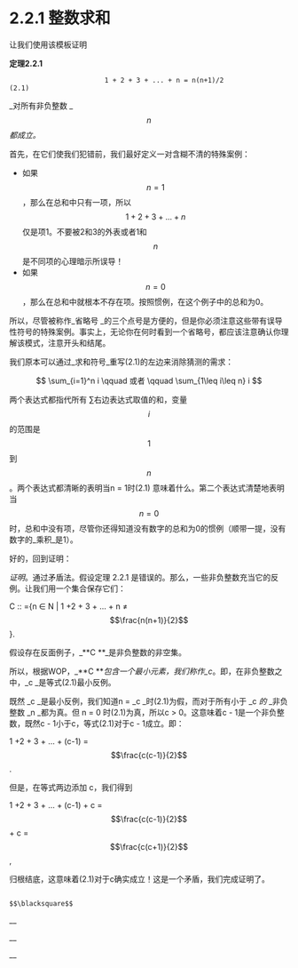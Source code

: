 # 2.2.1 整数求和

让我们使用该模板证明

**定理2.2.1**

                            1 + 2 + 3 + ... + n = n(n+1)/2                                     (2.1)

_对所有非负整数 _$$n$$ _都成立。_

首先，在它们使我们犯错前，我们最好定义一对含糊不清的特殊案例：

* 如果 $$n = 1$$ ，那么在总和中只有一项，所以 $$1 + 2 + 3 + ... + n$$ 仅是项1。不要被2和3的外表或者1和 $$n$$ 是不同项的心理暗示所误导！
* 如果 $$n = 0$$ ，那么在总和中就根本不存在项。按照惯例，在这个例子中的总和为0。

所以，尽管被称作_省略号 _的三个点号是方便的，但是你必须注意这些带有误导性符号的特殊案例。事实上，无论你在何时看到一个省略号，都应该注意确认你理解该模式，注意开头和结尾。

我们原本可以通过_求和符号_重写(2.1)的左边来消除猜测的需求：

$$
\sum_{i=1}^n i    \qquad 或者  \qquad \sum_{1\leq i\leq n} i
$$

两个表达式都指代所有 ∑右边表达式取值的和，变量 $$i$$ 的范围是$$1$$到$$n$$。两个表达式都清晰的表明当n = 1时(2.1) 意味着什么。第二个表达式清楚地表明当 $$n = 0$$ 时，总和中没有项，尽管你还得知道没有数字的总和为0的惯例（顺带一提，没有数字的_乘积_是1）。

好的，回到证明：

_证明_。通过矛盾法。假设定理 2.2.1 是错误的。那么，一些非负整数充当它的反例。让我们用一个集合保存它们：

 C :: ={n ∈ N | 1 +2 + 3 + ... + n ≠ $$\frac{n(n+1)}{2}$$ }.

假设存在反面例子，_**C **_是非负整数的非空集。 

所以，根据WOP，_**C **_包含一个最小元素，我们称作_c_。即，在非负整数之中，_c _是等式(2.1)最小反例。

既然 _c _是最小反例，我们知道n = _c _时(2.1)为假，而对于所有小于 _c _的_ _非负整数 _n _都为真。但 n = 0 时(2.1)为真，所以c > 0。这意味着c - 1是一个非负整数，既然c - 1小于c，等式(2.1)对于c - 1成立。即：

1 +2 + 3 + ... + (c-1) = $$\frac{c(c-1)}{2}$$ .

但是，在等式两边添加 c，我们得到

1 +2 + 3 + ... + (c-1) + c =  $$\frac{c(c-1)}{2}$$ + c = $$\frac{c(c+1)}{2}$$ ,

归根结底，这意味着(2.1)对于c确实成立！这是一个矛盾，我们完成证明了。

                                                                                                                                                                   $$\blacksquare$$ 





__

__



__







